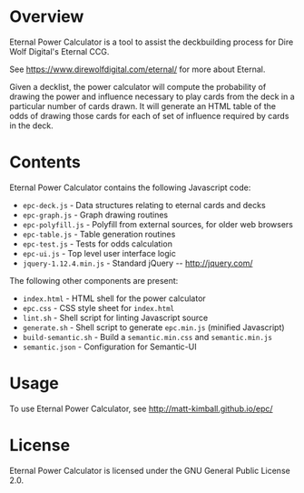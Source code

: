 # Overview

Eternal Power Calculator is a tool to assist the deckbuilding process
for Dire Wolf Digital's Eternal CCG.

See https://www.direwolfdigital.com/eternal/ for more about Eternal.

Given a decklist, the power calculator will compute the probability of
drawing the power and influence necessary to play cards from the deck
in a particular number of cards drawn.  It will generate an HTML table
of the odds of drawing those cards for each of set of influence
required by cards in the deck.

# Contents

Eternal Power Calculator contains the following Javascript code:

* `epc-deck.js` - Data structures relating to eternal cards and decks
* `epc-graph.js` - Graph drawing routines
* `epc-polyfill.js` - Polyfill from external sources, for older web browsers
* `epc-table.js` - Table generation routines
* `epc-test.js` - Tests for odds calculation
* `epc-ui.js` - Top level user interface logic
* `jquery-1.12.4.min.js` - Standard jQuery  --  http://jquery.com/

The following other components are present:

* `index.html` - HTML shell for the power calculator
* `epc.css` - CSS style sheet for `index.html`
* `lint.sh` - Shell script for linting Javascript source
* `generate.sh` - Shell script to generate `epc.min.js` (minified Javascript)
* `build-semantic.sh` - Build a `semantic.min.css` and `semantic.min.js`
* `semantic.json` - Configuration for Semantic-UI

# Usage

To use Eternal Power Calculator, see http://matt-kimball.github.io/epc/

# License

Eternal Power Calculator is licensed under the GNU General Public License 2.0.
